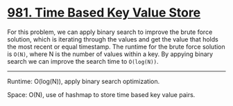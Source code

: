 # [981. Time Based Key Value Store](https://leetcode.com/problems/time-based-key-value-store/description/)

For this problem, we can apply binary search to improve the brute force solution, which is iterating through the values and get the value that holds the most recent or equal timestamp. The runtime for the brute force solution is `O(N)`, where N is the number of values within a key.
By appying binary search we can improve the search time to `O(log(N))`.

---
Runtime: O(log(N)), apply binary search optimization.

Space: O(N), use of hashmap to store time based key value pairs.